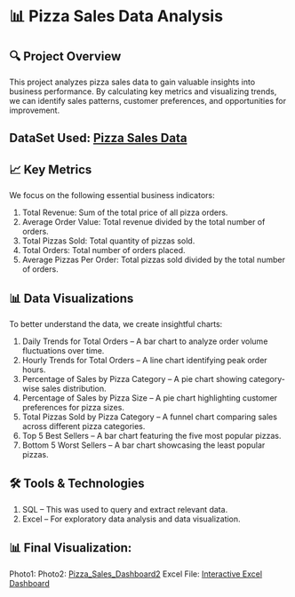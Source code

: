 # 📊 Pizza Sales Data Analysis
## 🔍 Project Overview
This project analyzes pizza sales data to gain valuable insights into business performance. By calculating key metrics and visualizing trends, we can identify sales patterns, customer preferences, and opportunities for improvement.
## DataSet Used: <a href = "https://github.com/Obiefune/Pizza-Sales-Data-Analysis-Excel-/blob/main/pizza_sales.csv"> Pizza Sales Data<a/>
## 📈 Key Metrics
We focus on the following essential business indicators:

1. Total Revenue: Sum of the total price of all pizza orders.
2. Average Order Value: Total revenue divided by the total number of orders.
3. Total Pizzas Sold: Total quantity of pizzas sold.
4. Total Orders: Total number of orders placed.
5. Average Pizzas Per Order: Total pizzas sold divided by the total number of orders.

## 📊 Data Visualizations
To better understand the data, we create insightful charts:

1. Daily Trends for Total Orders – A bar chart to analyze order volume fluctuations over time.
2. Hourly Trends for Total Orders – A line chart identifying peak order hours.
3. Percentage of Sales by Pizza Category – A pie chart showing category-wise sales distribution.
4. Percentage of Sales by Pizza Size – A pie chart highlighting customer preferences for pizza sizes.
5. Total Pizzas Sold by Pizza Category – A funnel chart comparing sales across different pizza categories.
6. Top 5 Best Sellers – A bar chart featuring the five most popular pizzas.
7. Bottom 5 Worst Sellers – A bar chart showcasing the least popular pizzas.

## 🛠️ Tools & Technologies

1. SQL – This was used to query and extract relevant data.
2. Excel – For exploratory data analysis and data visualization.

## 📊 Final Visualization: 
Photo1: <a/>
Photo2: <a href = "https://github.com/Obiefune/Pizza-Sales-Data-Analysis-Excel-/blob/main/pizza_sales.csv">Pizza_Sales_Dashboard2<a/>
Excel File: <a href = "https://github.com/Obiefune/Pizza-Sales-Data-Analysis-Excel-/blob/main/pizza_sales.csv">Interactive Excel Dashboard<a/>
